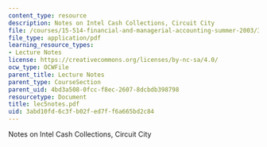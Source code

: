 ```yaml
---
content_type: resource
description: Notes on Intel Cash Collections, Circuit City
file: /courses/15-514-financial-and-managerial-accounting-summer-2003/3abd10fd6c3fb02fed7ff6a665bd2c84_lec5notes.pdf
file_type: application/pdf
learning_resource_types:
- Lecture Notes
license: https://creativecommons.org/licenses/by-nc-sa/4.0/
ocw_type: OCWFile
parent_title: Lecture Notes
parent_type: CourseSection
parent_uid: 4bd3a508-0fcc-f8ec-2607-8dcbdb398798
resourcetype: Document
title: lec5notes.pdf
uid: 3abd10fd-6c3f-b02f-ed7f-f6a665bd2c84
---
```

Notes on Intel Cash Collections, Circuit City